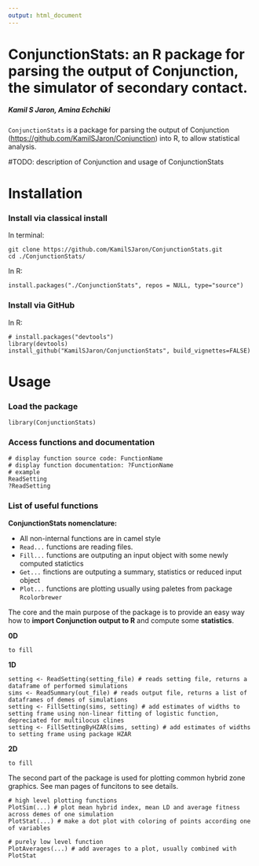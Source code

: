 ```yaml
---
output: html_document
---
```

# ConjunctionStats: an R package for parsing the output of Conjunction, the simulator of secondary contact.
##### Kamil S Jaron, Amina Echchiki

```ConjunctionStats``` is a package for parsing the output of
Conjunction (https://github.com/KamilSJaron/Conjunction) into R, to
allow statistical analysis.

#TODO: description of Conjunction and usage of ConjunctionStats


# Installation

### Install via classical install

In terminal:

    git clone https://github.com/KamilSJaron/ConjunctionStats.git
    cd ./ConjunctionStats/

In R:
``` {r}
install.packages("./ConjunctionStats", repos = NULL, type="source")
```
### Install via GitHub

In R:

``` {r}
# install.packages("devtools")
library(devtools)
install_github("KamilSJaron/ConjunctionStats", build_vignettes=FALSE)
```

# Usage

### Load the package

``` {r}
library(ConjunctionStats)
```

### Access functions and documentation

``` {r}
# display function source code: FunctionName
# display function documentation: ?FunctionName
# example
ReadSetting
?ReadSetting
```

### List of useful functions

**ConjunctionStats nomenclature:**

* All non-internal functions are in camel style
* `Read...` functions are reading files.
* `Fill...` functions are outputing an input object with some newly computed statictics
* `Get...` finctions are outputing a summary, statistics or reduced input object
* `Plot...` functions are plotting usually using paletes from package `Rcolorbrewer`

The core and the main purpose of the package is to provide an easy way how to **import Conjunction output to R** and compute some **statistics**.

**0D**

```{r}
to fill
```

**1D** 

``` {r}
setting <- ReadSetting(setting_file) # reads setting file, returns a dataframe of performed simulations
sims <- ReadSummary(out_file) # reads output file, returns a list of dataframes of demes of simulations
setting <- FillSetting(sims, setting) # add estimates of widths to setting frame using non-linear fitting of logistic function, depreciated for multilocus clines
setting <- FillSettingByHZAR(sims, setting) # add estimates of widths to setting frame using package HZAR
```

**2D**

```{r}
to fill
```

The second part of the package is used for plotting common hybrid zone graphics. See man pages of funcitons to see details.

```{r}
# high level plotting functions
PlotSim(...) # plot mean hybrid index, mean LD and average fitness across demes of one simulation
PlotStat(...) # make a dot plot with coloring of points according one of variables

# purely low level function
PlotAverages(...) # add averages to a plot, usually combined with PlotStat
```
